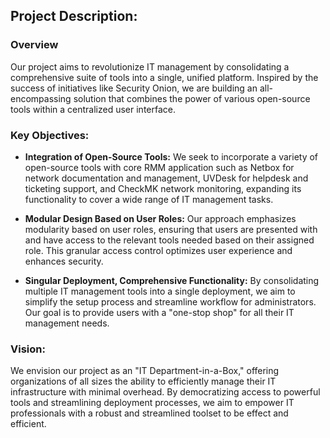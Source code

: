 ## Project Description:
### Overview
Our project aims to revolutionize IT management by consolidating a comprehensive suite of tools into a single, unified platform. Inspired by the success of initiatives like Security Onion, we are building an all-encompassing solution that combines the power of various open-source tools within a centralized user interface.

### Key Objectives:

- **Integration of Open-Source Tools:** We seek to incorporate a variety of open-source tools with core RMM application such as Netbox for network documentation and management, UVDesk for helpdesk and ticketing support, and CheckMK network monitoring, expanding its functionality to cover a wide range of IT management tasks.

- **Modular Design Based on User Roles:** Our approach emphasizes modularity based on user roles, ensuring that users are presented with and have access to the relevant tools needed based on their assigned role. This granular access control optimizes user experience and enhances security.

- **Singular Deployment, Comprehensive Functionality:** By consolidating multiple IT management tools into a single deployment, we aim to simplify the setup process and streamline workflow for administrators. Our goal is to provide users with a "one-stop shop" for all their IT management needs.

### Vision:
We envision our project as an "IT Department-in-a-Box," offering organizations of all sizes the ability to efficiently manage their IT infrastructure with minimal overhead. By democratizing access to powerful tools and streamlining deployment processes, we aim to empower IT professionals with a robust and streamlined toolset to be effect and efficient.
